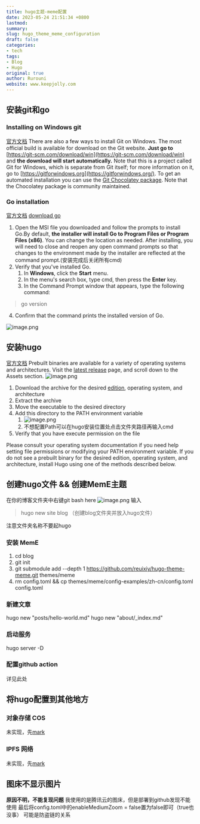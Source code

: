 ```yaml
---
title: hugo主题-meme配置
date: 2023-05-24 21:51:34 +0800
lastmod: 
summary: 
slug: hugo_theme_meme_configuration
draft: false
categories: 
- tech
tags: 
- Blog
- Hugo
original: true
author: Rurouni
website: www.keepjolly.com
---
```

## 安装git和go
### Installing on Windows git
[官方文档](https://git-scm.com/book/en/v2/Getting-Started-Installing-Git)
There are also a few ways to install Git on Windows. The most official build is available for download on the Git website. **Just go to** [https://git-scm.com/download/win](https://git-scm.com/download/win) and **the download will start automatically.** Note that this is a project called Git for Windows, which is separate from Git itself; for more information on it, go to [https://gitforwindows.org](https://gitforwindows.org/).
To get an automated installation you can use the [Git Chocolatey package](https://community.chocolatey.org/packages/git). Note that the Chocolatey package is community maintained.
### Go installation
[官方文档](https://go.dev/doc/install)
[download go](https://go.dev/dl/)

1. Open the MSI file you downloaded and follow the prompts to install Go.By default, **the installer will install Go to Program Files or Program Files (x86)**. You can change the location as needed. After installing, you will need to close and reopen any open command prompts so that changes to the environment made by the installer are reflected at the command prompt.(安装完成后关闭所有cmd)
2. Verify that you've installed Go.
   1. In **Windows**, click the **Start** menu.
   2. In the menu's search box, type cmd, then press the **Enter** key.
   3. In the Command Prompt window that appears, type the following command:
>  go version

   4. Confirm that the command prints the installed version of Go.

![image.png](https://halo-1310118673.cos.ap-singapore.myqcloud.com/halo/blog/2023/05/20230524215116.png?imageMogr2/format/webp%7C?watermark/3/type/3/text/a2VlcGpvbGx5)
## 安装hugo
[官方文档](https://gohugo.io/installation/windows/)
Prebuilt binaries are available for a variety of operating systems and architectures. Visit the [latest release](https://github.com/gohugoio/hugo/releases/latest) page, and scroll down to the Assets section.
![image.png](https://halo-1310118673.cos.ap-singapore.myqcloud.com/halo/blog/2023/05/20230524215116-1.png?imageMogr2/format/webp%7C?watermark/3/type/3/text/a2VlcGpvbGx5)

1. Download the archive for the desired [edition](https://gohugo.io/installation/windows/#editions), operating system, and architecture
2. Extract the archive
3. Move the executable to the desired directory
4. Add this directory to the PATH environment variable
   1. ![image.png](https://halo-1310118673.cos.ap-singapore.myqcloud.com/halo/blog/2023/05/20230524215116-2.png?imageMogr2/format/webp%7C?watermark/3/type/3/text/a2VlcGpvbGx5)
   2. 不想配置Path可以在hugo安装位置处点击文件夹路径再输入cmd
5. Verify that you have execute permission on the file

Please consult your operating system documentation if you need help setting file permissions or modifying your PATH environment variable.
If you do not see a prebuilt binary for the desired edition, operating system, and architecture, install Hugo using one of the methods described below.
## 创建hugo文件 && 创建MemE主题
在你的博客文件夹中右键git bash here
![image.png](https://halo-1310118673.cos.ap-singapore.myqcloud.com/halo/blog/2023/05/20230524215116-3.png?imageMogr2/format/webp%7C?watermark/3/type/3/text/a2VlcGpvbGx5)
输入
> hugo new site blog （创建blog文件夹并放入hugo文件）

注意文件夹名称不要起hugo
### 安装 MemE

1. cd blog
2. git init
3. git submodule add --depth 1 https://github.com/reuixiy/hugo-theme-meme.git themes/meme
4. rm config.toml && cp themes/meme/config-examples/zh-cn/config.toml config.toml
### 新建文章
hugo new "posts/hello-world.md"
hugo new "about/_index.md"
### 启动服务
hugo server -D
### 配置github action
详见此处
## 将hugo配置到其他地方
### 对象存储 COS
未实现，先[mark](https://blog.xm.mk/posts/fc83/)
### IPFS 网络
未实现，先[mark](https://io-oi.me/tech/host-your-blog-on-ipfs/)
## 图床不显示图片
**原因不明，不能复现问题**
我使用的是腾讯云的图床，但是部署到github发现不能使用
最后将config.toml中的enableMediumZoom = false置为false即可（true也没事）
可能是防盗链的关系
